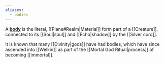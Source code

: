```yaml
---
aliases:
  - bodies
---
```


A **[body](https://en.wikipedia.org/wiki/Body_(biology))** is the literal, [[Plane#Realm|Material]] form part of a [[Creature]], connected to its [[Soul|soul]] and [[Echo|shadow]] by the [[Silver cord]].

It is known that many [[Divinity|gods]] have had bodies, which have since ascended into [[Welkin]] as part of the [[Mortal God Ritual|process]] of becoming [[immortal]].

